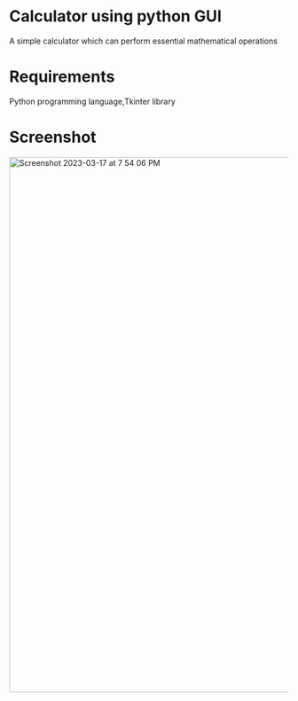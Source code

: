 # Calculator using python GUI
A simple calculator which can perform essential mathematical operations 
# Requirements
Python programming language,Tkinter library
# Screenshot
<img width="965" alt="Screenshot 2023-03-17 at 7 54 06 PM" src="https://user-images.githubusercontent.com/128136329/225932365-662fc517-1188-47f1-b481-47c9ad90c712.png">
